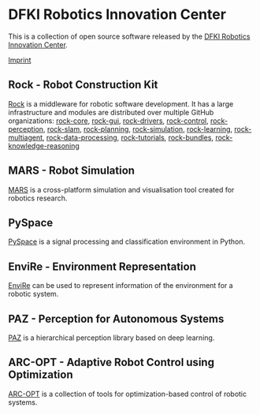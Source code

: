 # DFKI Robotics Innovation Center

This is a collection of open source software released by the [DFKI Robotics Innovation Center]( https://robotik.dfki-bremen.de).

[Imprint](https://dfki-ric.github.io/Imprint/)

## Rock - Robot Construction Kit

[Rock](https://rock-robotics.org) is a middleware for robotic software
development. It has a large infrastructure and modules are distributed
over multiple GitHub organizations:
[rock-core](https://github.com/rock-core),
[rock-gui](https://github.com/rock-gui),
[rock-drivers](https://github.com/rock-drivers),
[rock-control](https://github.com/rock-control),
[rock-perception](https://github.com/rock-perception),
[rock-slam](https://github.com/rock-slam),
[rock-planning](https://github.com/rock-planning),
[rock-simulation](https://github.com/rock-simulation),
[rock-learning](https://github.com/rock-learning),
[rock-multiagent](https://github.com/rock-multiagent),
[rock-data-processing](https://github.com/rock-data-processing),
[rock-tutorials](https://github.com/rock-tutorials),
[rock-bundles](https://github.com/rock-bundles),
[rock-knowledge-reasoning](https://github.com/rock-knowledge-reasoning/)

## MARS - Robot Simulation

[MARS](https://rock-simulation.github.io/mars/) is a cross-platform simulation
and visualisation tool created for robotics research.

## PySpace

[PySpace](http://pyspace.github.io/pyspace/) is a signal processing and classification environment in Python.

## EnviRe - Environment Representation

[EnviRe](https://github.com/envire) can be used to represent information of
the environment for a robotic system.

## PAZ - Perception for Autonomous Systems

[PAZ](https://github.com/oarriaga/paz) is a hierarchical perception library
based on deep learning.

## ARC-OPT - Adaptive Robot Control using Optimization

[ARC-OPT](https://github.com/ARC-OPT) is a collection of tools for optimization-based control of robotic systems.
